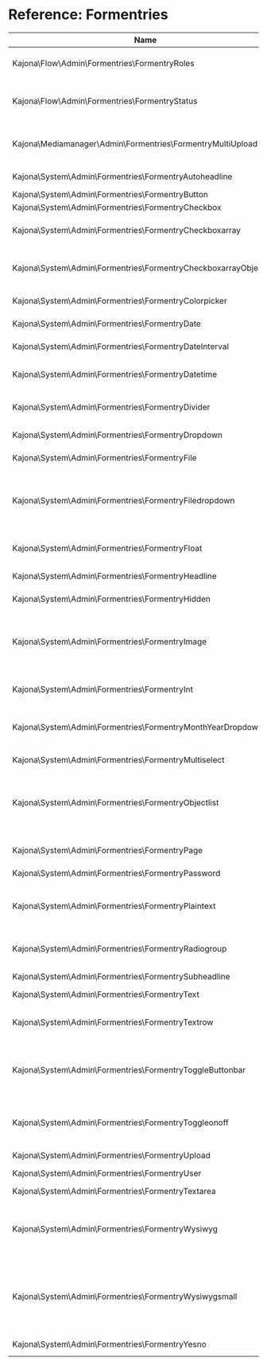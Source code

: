 Reference: Formentries
====


| Name                                                              | Since      |  Description               |
| ----------------------------------------------------------------- | ---------- | -------------------------- |
| Kajona\Flow\Admin\Formentries\FormentryRoles                      | 7.0        | Lists all roles which are configured through a permission handler |
| Kajona\Flow\Admin\Formentries\FormentryStatus                     | 7.0        | Toggle button bar which lists all available status fields if the model has a configured flow |
| Kajona\Mediamanager\Admin\Formentries\FormentryMultiUpload        | 6.5        | Provides a multi-upload field for a single form. Multiple entries on a single form are supported.   |
| Kajona\System\Admin\Formentries\FormentryAutoheadline             | 4.5        | Generates a headline out of a properties' value   |
| Kajona\System\Admin\Formentries\FormentryButton	                | 4.3        | A simple button element |
| Kajona\System\Admin\Formentries\FormentryCheckbox	                | 4.0        | Simple checkbox element |
| Kajona\System\Admin\Formentries\FormentryCheckboxarray	        | 4.8        | Renders a list of objects as an array of checkboxes, e.g. assignments |
| Kajona\System\Admin\Formentries\FormentryCheckboxarrayObjectList  | 5.1        | Renders a standard table containing a checkbox and the display name of the object |
| Kajona\System\Admin\Formentries\FormentryColorpicker              | 6.5        | Input field with color-picker |
| Kajona\System\Admin\Formentries\FormentryDate                     | 4.1        | Date-Input with date-picker |
| Kajona\System\Admin\Formentries\FormentryDateInterval             | 6.5        | Provides an input to enter a date interval |
| Kajona\System\Admin\Formentries\FormentryDatetime                 | 4.1        | Like Date but with two inputs to set a time (HH:MM), too |
| Kajona\System\Admin\Formentries\FormentryDivider                  | 4.0        | Graphical element to separate form-entries from each other |
| Kajona\System\Admin\Formentries\FormentryDropdown	                | 4.0        | Dropdown of values, one value is selectable |
| Kajona\System\Admin\Formentries\FormentryFile                     | 4.0        | File-Input field to upload a file |
| Kajona\System\Admin\Formentries\FormentryFiledropdown             | 4.7        | A dropdown to select a file from a list of files in a given folder. The folder is passed using the annotation@fieldSourceDir (e.g. /project/images) |
| Kajona\System\Admin\Formentries\FormentryFloat                    | 4.4        | Allows the input of a formatted float value, full i18n support |
| Kajona\System\Admin\Formentries\FormentryHeadline                 | 4.0        | Headline-Element to group formentries (h2) |
| Kajona\System\Admin\Formentries\FormentryHidden                   | 4.0        | Hidden element to pass additional values |
| Kajona\System\Admin\Formentries\FormentryImage                    | 4.0        | An image-selector, linking the mediamanager module and includes the direct cropping and image-editing of the selected value |
| Kajona\System\Admin\Formentries\FormentryInt                      | 6.2        | Allows the input of a formatted int value, full i18n support |
| Kajona\System\Admin\Formentries\FormentryMonthYearDropdown        | 4.4        | Renders two dropdown boxes in order to change date, one for the month, the other for the year. |
| Kajona\System\Admin\Formentries\FormentryMultiselect              | 4.2        | List of values, many are selectable |
| Kajona\System\Admin\Formentries\FormentryObjectlist               | 4.7        | For properties of type @objectlist. Makes the assigned objects visible in the form with the possbility to add and remove assignments |
| Kajona\System\Admin\Formentries\FormentryPage                     | 4.0        | Page-Selctor, text-input with autocomplete and select-popup |
| Kajona\System\Admin\Formentries\FormentryPassword                 | 4.0        | Password input field |
| Kajona\System\Admin\Formentries\FormentryPlaintext                | 4.3        | Use this formentry to inject plaintext into the html-output. May be used to add js-script tags and code. |
| Kajona\System\Admin\Formentries\FormentryRadiogroup               | 7.1        | Same as the dropdown, but rendered as a radio-group
| Kajona\System\Admin\Formentries\FormentrySubheadline              | 4.7        | Headline-Element to nest headlines  |
| Kajona\System\Admin\Formentries\FormentryText                     | 4.0        | Text-input field, single line |
| Kajona\System\Admin\Formentries\FormentryTextrow                  | 4.3        | Formentry useable as a graphical element, adds a line or paragaph of text to the current output. |
| Kajona\System\Admin\Formentries\FormentryToggleButtonbar          | 4.7        | Returns a toggle button bar which can be used in the same way as an multiselect but with better useability |
| Kajona\System\Admin\Formentries\FormentryToggleonoff              | 4.4        | A graphical on/off toggle switch. Same behaviour as a checkbox but with a more user-friendly appearance. |
| Kajona\System\Admin\Formentries\FormentryUpload                   | 4.5        | A simple file-upload entry |
| Kajona\System\Admin\Formentries\FormentryUser                     | 4.2        | User-selector with auto-complete |
| Kajona\System\Admin\Formentries\FormentryTextarea                 | 4.0        | Text-input field, multiline |
| Kajona\System\Admin\Formentries\FormentryWysiwyg                  | 4.3        | Complex text-editor with markup options, full option set. Pass a different config / option set by using the @wysiwygConfig annotation. |
| Kajona\System\Admin\Formentries\FormentryWysiwygsmall             | 4.0        | Complex text-editor with markup options, reduced option set. Deprecated in favour of wysiwyg in combination with the @wysiwygConfig annotation. |
| Kajona\System\Admin\Formentries\FormentryYesno                    | 4.0        | Dropdown prefilled with yes / no |


